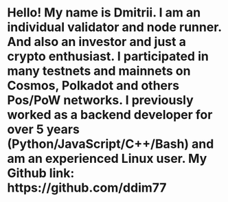 <h1>Hello! My name is Dmitrii. I am an individual validator and node runner. And also an investor and just a crypto enthusiast.
I participated in many testnets and mainnets on Cosmos, Polkadot and others Pos/PoW networks.
I previously worked as a backend developer for over 5 years (Python/JavaScript/C++/Bash) and am an experienced Linux user.
My Github link: https://github.com/ddim77</h1>

